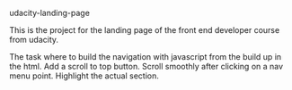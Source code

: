 udacity-landing-page

This is the project for the landing page of the front end developer course from udacity.

The task where to build the navigation with javascript from the build up in the html.
Add a scroll to top button.
Scroll smoothly after clicking on a nav menu point.
Highlight the actual section.